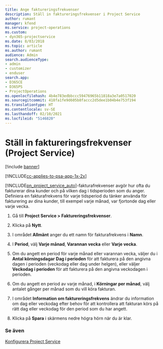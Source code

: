 ```yaml
---
title: Ange faktureringsfrekvenser
description: Ställ in faktureringsfrekvenser i Project Service
author: rumant
manager: kfend
ms.service: project-operations
ms.custom:
- dyn365-projectservice
ms.date: 8/03/2018
ms.topic: article
ms.author: rumant
audience: Admin
search.audienceType:
- admin
- customizer
- enduser
search.app:
- D365CE
- D365PS
- ProjectOperations
ms.openlocfilehash: 4b4e783edbbccc59476965b11818a3e7a0517020
ms.sourcegitcommit: 418fa1fe9d605b8faccc2d5dee1b04b4e753f194
ms.translationtype: HT
ms.contentlocale: sv-SE
ms.lasthandoff: 02/10/2021
ms.locfileid: "5146820"
---
```

# <a name="set-up-invoice-frequencies-project-service"></a>Ställ in faktureringsfrekvenser (Project Service)

[!include [banner](../includes/psa-now-project-operations.md)]

[!INCLUDE[cc-applies-to-psa-app-1x-2x](../includes/cc-applies-to-psa-app-1x-2x.md)]

[!INCLUDE[pn_project_service_auto](../includes/pn-project-service-auto.md)]-fakturafrekvenser avgör hur ofta du fakturerar dina kunder och på vilken dag i tidsperioden som du anger. Definiera en fakturafrekvens för varje tidsperiod du tänker använda för fakturering av dina kunder, till exempel varje månad, var fjortonde dag eller varje vecka.  
  
1.  Gå till **Project Service > Faktureringsfrekvenser**.  
  
2.  Klicka på **Nytt**.  
  
3.  I området **Allmänt** anger du ett namn för fakturafrekvens i **Namn**.  
  
4.  I **Period**, välj **Varje månad**, **Varannan vecka** eller **Varje vecka**.  
  
5.  Om du angett en period för varje månad eller varannan vecka, väljer du i **Antal körningsdagar** **Dag i perioden** för att fakturera på den angivna dagen i perioden (veckodag eller dag under helgen), eller väljer **Veckodag i perioden** för att fakturera på den angivna veckodagen i perioden.  
  
6.  Om du angett en period av varje månad, i **Körningar per månad**, välj antalet gånger per månad som du vill köra fakturan.  
  
7.  I området **Information om faktureringsfrekvens** ändrar du information om dag eller veckodag efter behov för att kontrollera att fakturan körs på rätt dag eller veckodag för den period som du har angett.  
  
8.  Klicka på **Spara** i skärmens nedre högra hörn när du är klar.  
  
### <a name="see-also"></a>Se även  
 [Konfigurera Project Service](../psa/configure.md)
